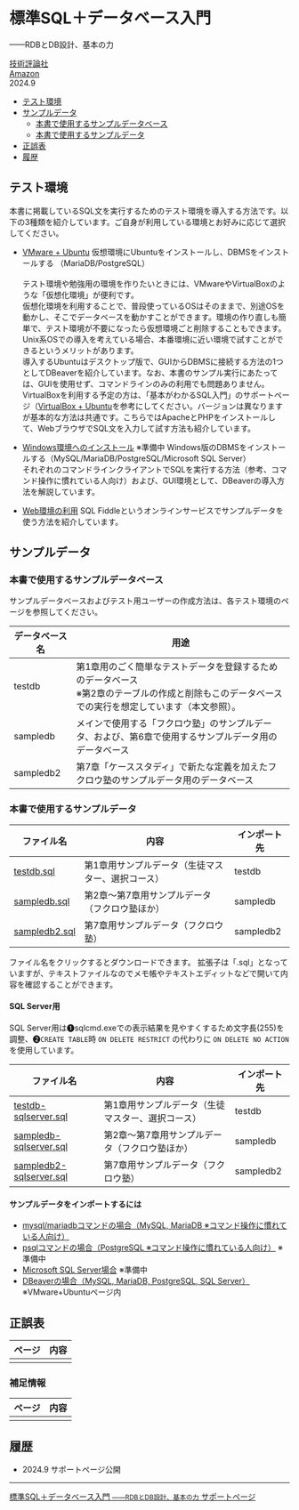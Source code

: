 # 標準SQL＋データベース入門
——RDBとDB設計、基本の力

[技術評論社](https://gihyo.jp/book/2024/978-4-297-14469-2)  
[Amazon](https://www.amazon.co.jp/dp/4297144697)  
2024.9

<!-- TOC -->

- [テスト環境](#%E3%83%86%E3%82%B9%E3%83%88%E7%92%B0%E5%A2%83)
- [サンプルデータ](#%E3%82%B5%E3%83%B3%E3%83%97%E3%83%AB%E3%83%87%E3%83%BC%E3%82%BF)
    - [本書で使用するサンプルデータベース](#%E6%9C%AC%E6%9B%B8%E3%81%A7%E4%BD%BF%E7%94%A8%E3%81%99%E3%82%8B%E3%82%B5%E3%83%B3%E3%83%97%E3%83%AB%E3%83%87%E3%83%BC%E3%82%BF%E3%83%99%E3%83%BC%E3%82%B9)
    - [本書で使用するサンプルデータ](#%E6%9C%AC%E6%9B%B8%E3%81%A7%E4%BD%BF%E7%94%A8%E3%81%99%E3%82%8B%E3%82%B5%E3%83%B3%E3%83%97%E3%83%AB%E3%83%87%E3%83%BC%E3%82%BF)
- [正誤表](#%E6%AD%A3%E8%AA%A4%E8%A1%A8)
- [履歴](#%E5%B1%A5%E6%AD%B4)

<!-- /TOC -->

## テスト環境
<a id="markdown-%E3%83%86%E3%82%B9%E3%83%88%E7%92%B0%E5%A2%83" name="%E3%83%86%E3%82%B9%E3%83%88%E7%92%B0%E5%A2%83"></a>

本書に掲載しているSQL文を実行するためのテスト環境を導入する方法です。以下の3種類を紹介しています。ご自身が利用している環境とお好みに応じて選択してください。
- [VMware + Ubuntu](howto/install-vmware)
仮想環境にUbuntuをインストールし、DBMSをインストールする （MariaDB/PostgreSQL）  <br/> <br/> 
テスト環境や勉強用の環境を作りたいときには、VMwareやVirtualBoxのような「仮想化環境」が便利です。  
仮想化環境を利用することで、普段使っているOSはそのままで、別途OSを動かし、そこでデータベースを動かすことができます。環境の作り直しも簡単で、テスト環境が不要になったら仮想環境ごと削除することもできます。Unix系OSでの導入を考えている場合、本番環境に近い環境で試すことができるというメリットがあります。 <br/> 
導入するUbuntuはデスクトップ版で、GUIからDBMSに接続する方法の1つとしてDBeaverを紹介しています。なお、本書のサンプル実行にあたっては、GUIを使用せず、コマンドラインのみの利用でも問題ありません。  <br/> 
VirtualBoxを利用する予定の方は、「基本がわかるSQL入門」のサポートページ（[VirtualBox + Ubuntu](https://nisim-m.github.io/sqlbook/howto/install-ubuntu.html)を参考にしてください。バージョンは異なりますが基本的な方法は共通です。こちらではApacheとPHPをインストールして、WebブラウザでSQL文を入力して試す方法も紹介しています。
  
- [Windows環境へのインストール]() ※準備中
Windows版のDBMSをインストールする（MySQL/MariaDB/PostgreSQL/Microsoft SQL Server）  
それぞれのコマンドラインクライアントでSQLを実行する方法（参考、コマンド操作に慣れている人向け）および、GUI環境として、DBeaverの導入方法を解説しています。

- [Web環境の利用](howto/sqlfiddle) 
SQL&nbsp;Fiddleというオンラインサービスでサンプルデータを使う方法を紹介しています。

<a id="sampledata" name="sampledata"></a>
## サンプルデータ
<a id="markdown-%E3%82%B5%E3%83%B3%E3%83%97%E3%83%AB%E3%83%87%E3%83%BC%E3%82%BF" name="%E3%82%B5%E3%83%B3%E3%83%97%E3%83%AB%E3%83%87%E3%83%BC%E3%82%BF"></a>

### 本書で使用するサンプルデータベース
<a id="markdown-%E6%9C%AC%E6%9B%B8%E3%81%A7%E4%BD%BF%E7%94%A8%E3%81%99%E3%82%8B%E3%82%B5%E3%83%B3%E3%83%97%E3%83%AB%E3%83%87%E3%83%BC%E3%82%BF%E3%83%99%E3%83%BC%E3%82%B9" name="%E6%9C%AC%E6%9B%B8%E3%81%A7%E4%BD%BF%E7%94%A8%E3%81%99%E3%82%8B%E3%82%B5%E3%83%B3%E3%83%97%E3%83%AB%E3%83%87%E3%83%BC%E3%82%BF%E3%83%99%E3%83%BC%E3%82%B9"></a>

サンプルデータベースおよびテスト用ユーザーの作成方法は、各テスト環境のページを参照してください。

|  データベース名  |  用途  |
| ---- | ---- |
| testdb |  第1章用のごく簡単なテストデータを登録するためのデータベース<br />※第2章のテーブルの作成と削除もこのデータベースでの実行を想定しています（本文参照）。 |
| sampledb | メインで使用する「フクロウ塾」のサンプルデータ、および、第6章で使用するサンプルデータ用のデータベース |
| sampledb2 | 第7章「ケーススタディ」で新たな定義を加えたフクロウ塾のサンプルデータ用のデータベース |

### 本書で使用するサンプルデータ
<a id="markdown-%E6%9C%AC%E6%9B%B8%E3%81%A7%E4%BD%BF%E7%94%A8%E3%81%99%E3%82%8B%E3%82%B5%E3%83%B3%E3%83%97%E3%83%AB%E3%83%87%E3%83%BC%E3%82%BF" name="%E6%9C%AC%E6%9B%B8%E3%81%A7%E4%BD%BF%E7%94%A8%E3%81%99%E3%82%8B%E3%82%B5%E3%83%B3%E3%83%97%E3%83%AB%E3%83%87%E3%83%BC%E3%82%BF"></a>

| ファイル名 | 内容 | インポート先 |
| ---- | ---- | ---- |
| [testdb.sql](sample/testdb.sql) | 第1章用サンプルデータ（生徒マスター、選択コース） | testdb |
| [sampledb.sql](sample/sampledb.sql) | 第2章～第7章用サンプルデータ（フクロウ塾ほか） | sampledb |
| [sampledb2.sql](sample/sampledb2.sql) | 第7章用サンプルデータ（フクロウ塾） | sampledb2 |

ファイル名をクリックするとダウンロードできます。
拡張子は「.sql」となっていますが、テキストファイルなのでメモ帳やテキストエディットなどで開いて内容を確認することができます。

#### SQL&nbsp;Server用

SQL&nbsp;Server用は❶sqlcmd.exeでの表示結果を見やすくするため文字長(255)を調整、❷`CREATE TABLE`時 `ON DELETE RESTRICT` の代わりに `ON DELETE NO ACTION` を使用しています。

| ファイル名 | 内容 | インポート先 |
| ---- | ---- | ---- |
| [testdb-sqlserver.sql](sample/testdb-sqlserver.sql) | 第1章用サンプルデータ（生徒マスター、選択コース） | testdb |
| [sampledb-sqlserver.sql](sample/sampledb-sqlserver.sql) | 第2章～第7章用サンプルデータ（フクロウ塾ほか） | sampledb |
| [sampledb2-sqlserver.sql](sample/sampledb2-sqlserver.sql) | 第7章用サンプルデータ（フクロウ塾） | sampledb2 |

#### サンプルデータをインポートするには
- [mysql/mariadbコマンドの場合（MySQL, MariaDB ※コマンド操作に慣れている人向け）](howto/import-mariadb)
- [psqlコマンドの場合（PostgreSQL ※コマンド操作に慣れている人向け）](howto/) ※準備中
- [Microsoft SQL&nbsp;Server場合](howto/) ※準備中
- [DBeaverの場合（MySQL, MariaDB, PostgreSQL, SQL&nbsp;Server）](howto/install-vmware#dbeaver-import) ※VMware+Ubuntuページ内

## 正誤表
<a id="markdown-%E6%AD%A3%E8%AA%A4%E8%A1%A8" name="%E6%AD%A3%E8%AA%A4%E8%A1%A8"></a>

| ページ | 内容 |
| ---- | ---- |
|  |  |

### 補足情報

| ページ | 内容 |
| ---- | ---- |
|  |  |

## 履歴
<a id="markdown-%E7%B7%A8%E9%9B%86%E5%B1%A5%E6%AD%B4" name="%E7%B7%A8%E9%9B%86%E5%B1%A5%E6%AD%B4"></a>

- 2024.9 サポートページ公開

----
[標準SQL＋データベース入門 <small>——RDBとDB設計、基本の力</small> サポートページ](https://nisim-m.github.io/sqlbook2/)


